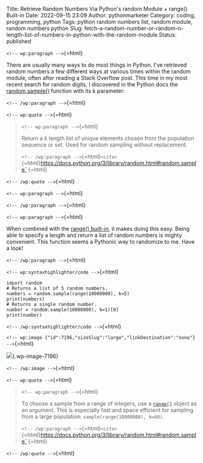 Title: Retrieve Random Numbers Via Python's random Module + range() Built-in
Date: 2022-09-15 23:09
Author: pythonmarketer
Category: coding, programming, python
Tags: python random numbers list, random module, random numbers python
Slug: fetch-a-random-number-or-random-n-length-list-of-numbers-in-python-with-the-random-module
Status: published

`<!-- wp:paragraph -->`{=html}

There are usually many ways to do most things in Python. I've retrieved random numbers a few different ways at various times within the random module, often after reading a Stack Overflow post. This time in my most recent search for random digits, I discovered in the Python docs the [random.sample()](https://docs.python.org/3/library/random.html#random.sample) function with its k parameter:

`<!-- /wp:paragraph -->`{=html}

`<!-- wp:quote -->`{=html}

> `<!-- wp:paragraph -->`{=html}
>
> Return a *k* length list of unique elements chosen from the population sequence or set. Used for random sampling without replacement.
>
> `<!-- /wp:paragraph -->`{=html}`<cite>`{=html}https://docs.python.org/3/library/random.html#random.sample`</cite>`{=html}

`<!-- /wp:quote -->`{=html}

`<!-- wp:paragraph -->`{=html}

`<!-- /wp:paragraph -->`{=html}

`<!-- wp:paragraph -->`{=html}

When combined with the [range() built-in](https://docs.python.org/3.3/library/stdtypes.html?highlight=range#range), it makes doing this easy. Being able to specify a length and return a list of random numbers is mighty convenient. This function seems a Pythonic way to randomize to me. Have a look!

`<!-- /wp:paragraph -->`{=html}

`<!-- wp:syntaxhighlighter/code -->`{=html}

``` wp-block-syntaxhighlighter-code
import random
# Returns a list of 5 random numbers.
numbers = random.sample(range(10000000), k=5)
print(numbers)
# Returns a single random number.
number = random.sample(10000000), k=1)[0]
print(number)
```

`<!-- /wp:syntaxhighlighter/code -->`{=html}

`<!-- wp:image {"id":7196,"sizeSlug":"large","linkDestination":"none"} -->`{=html}

![](https://pythonmarketer.files.wordpress.com/2022/09/image-2.png?w=552){.wp-image-7196}

`<!-- /wp:image -->`{=html}

`<!-- wp:quote -->`{=html}

> `<!-- wp:paragraph -->`{=html}
>
> To choose a sample from a range of integers, use a [`range()`](https://docs.python.org/3/library/stdtypes.html#range) object as an argument. This is especially fast and space efficient for sampling from a large population: `sample(range(10000000), k=60)`.
>
> `<!-- /wp:paragraph -->`{=html}`<cite>`{=html}https://docs.python.org/3/library/random.html#random.sample`</cite>`{=html}

`<!-- /wp:quote -->`{=html}
